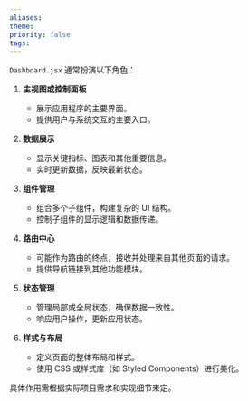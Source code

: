 ```yaml
---
aliases: 
theme: 
priority: false
tags:
---
```

`Dashboard.jsx` 通常扮演以下角色：

1. **主视图或控制面板**
    
    - 展示应用程序的主要界面。
    - 提供用户与系统交互的主要入口。
2. **数据展示**
    
    - 显示关键指标、图表和其他重要信息。
    - 实时更新数据，反映最新状态。
3. **组件管理**
    
    - 组合多个子组件，构建复杂的 UI 结构。
    - 控制子组件的显示逻辑和数据传递。
4. **路由中心**
    
    - 可能作为路由的终点，接收并处理来自其他页面的请求。
    - 提供导航链接到其他功能模块。
5. **状态管理**
    
    - 管理局部或全局状态，确保数据一致性。
    - 响应用户操作，更新应用状态。
6. **样式与布局**
    
    - 定义页面的整体布局和样式。
    - 使用 CSS 或样式库（如 Styled Components）进行美化。

具体作用需根据实际项目需求和实现细节来定。